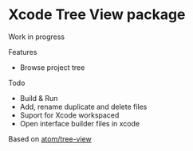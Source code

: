 # Xcode Tree View package

Work in progress

Features
* Browse project tree

Todo
* Build & Run
* Add, rename duplicate and delete files
* Suport for Xcode workspaced
* Open interface builder files in xcode

Based on [atom/tree-view](https://github.com/atom/tree-view)
